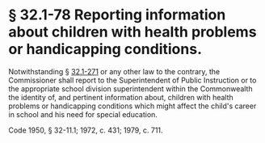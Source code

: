 # § 32.1-78 Reporting information about children with health problems or handicapping conditions.

<p>Notwithstanding § <a href='http://law.lis.virginia.gov/vacode/32.1-271/'>32.1-271</a> or any other law to the contrary, the Commissioner shall report to the Superintendent of Public Instruction or to the appropriate school division superintendent within the Commonwealth the identity of, and pertinent information about, children with health problems or handicapping conditions which might affect the child's career in school and his need for special education.</p><p>Code 1950, § 32-11.1; 1972, c. 431; 1979, c. 711.</p>
